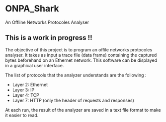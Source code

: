 # ONPA_Shark
An Offline Networks Protocoles Analyser

## This is a work in progress !! 

The objective of this project is to program an offile networks protocoles analyser. It takes as input a trace file (data frame) containing the captured bytes beforehand on an Ethernet network. This software can be displayed in a graphical user interface.

The list of protocols that the analyzer understands are the following :
- Layer 2: Ethernet
- Layer 3: IP
- Layer 4: TCP
- Layer 7: HTTP (only the header of requests and responses)

At each run, the result of the analyzer are saved in a text file format to make it easier to read. 

